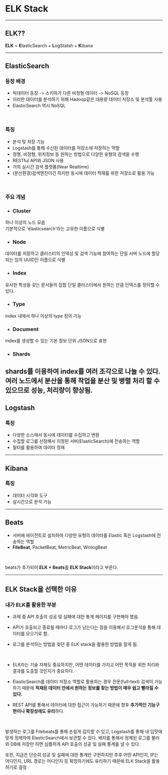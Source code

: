 # ELK Stack

---
## ELK??
**ELK** = **E**lasticSearch + **L**ogStatsh + **K**ibana

---

## ElasticSearch
### 등장 배경
- 빅데이터 등장 -> 스키마가 다른 비정형 데이터 -> NoSQL 등장
- 이러한 데이터를 분석하기 위해 Hadoop같은 대용량 데이터 저장소 및 분석툴 사용
- ElasticSearch 역시 NoSQL

<br>

### 특징
- 분석 및 저장 기능
- Logstash를 통해 수신된 데이터를 저장소에 저장하는 역할
- 정형, 비정형, 위치정보 등 원하는 방법으로 다양한 유형의 검색을 수행
- RESTful API와 JSON 사용
- 거의 실시간 검색 플랫폼(Near Realtime)
- (분산환경)검색엔진이긴 하지만 동시에 데이터 적재를 위한 저장소로 활용 가능

<br>

### 주요 개념
 - ### Cluster<br>
하나 이상의 노드 모음<br>
기본적으로 'elasticsearch'라는 고유한 이름으로 식별

- ### Node<br>
데이터를 저장하고 클러스터의 인덱싱 및 검색 기능에 참여하는 단일 서버
노드에 할당되는 임의 UUID인 이름으로 식별

- ### Index<br>
유사한 특성을 갖는 문서들의 집합
단일 클러스터에서 원하는 만큼 인덱스를 정의할 수 있다.

- ### Type<br>
index 내에서 하나 이상의 type 정의 가능

- ### Document<br>
index를 생성할 수 있는 기본 정보 단위
JSON으로 표현

- ### Shards<br>
shards를 이용하여 index를 여러 조각으로 나눌 수 있다.
여러 노드에서 분산을 통해 작업을 분산 및 병렬 처리 할 수 있으므로 성능, 처리량이 향상됨.
---

## Logstash
### 특징
- 다양한 소스에서 동시에 데이터를 수집하고 변환
- 수집할 로그를 선정해서 지정된 서버(ElasticSearch)에 전송하는 역할
- 필터를 활용하여 데이터 정제

---

## Kibana
### 특징
- 데이터 시각화 도구
- 실시간으로 분석 가능
---

## Beats
- 서버에 에이전트로 설치하여 다양한 유형의 데이터를 Elastic 혹은 Logstash에 전송하는 역할<br>
- **FileBeat**, PacketBeat, MetricBeat, WinlogBeat

<br>

beats가 추가되어 **ELK + Beats**를 **ELK Stack**이라고 부른다.

---
## ELK Stack을 선택한 이유

### 내가 ELK를 활용한 부분
- 과제 중 API 호출의 성공 및 실패에 대한 통계 페이지를 구현해야 했음.


- API가 호출되고 종료될 때마다 로그가 남는다는 점을 이용해서 로그분석을 통해 데이터를 모으기로 함.


- 로그를 분석하는 방법을 찾던 중 ELK stack을 활용한 방법을 알게 됨.


<br>

- ELK라는 기술 자체도 중요하지만, 어떤 데이터를 가지고 어떤 목적을 위한 처리와 결과를 도출할 것인지가 중요하다.


- ElasticSearch를 데이터 저장소 역할로 활용하는 경우 전문(full-text) 검색이 가능하기 때문에 **적재된 데이터 안에서 원하는 정보를 찾는 방법이 매우 쉽고 빨라질 수 있다.**


- REST API를 통해서 데이터에 대한 접근이 가능하기 때문에 향후 **추가적인 기능구현이나 확장성에도 유리**하다.

<br>

발생하는 로그를 Filebeats를 통해 손쉽게 감지할 수 있고, Logstash를 통해 내 입맛에 맞게 정제하여 ElasticSearch에서 보관할 수 있다.
배치를 통해서 정제된 로그를 불러와 DB에 저장만 하면 심플하게 API 호출의 성공 및 실패 통계를 낼 수 있다.<br>

또한, 지금은 단순히 성공 및 실패에 대한 통계만 구현하지만 추후 어떤 API인지, IP는 어디인지, URL 경로는 어디인지 등 확장하기에도 유리하기 때문에 ELK Stack을 활용하기로 결정
